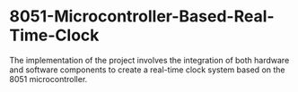 # 8051-Microcontroller-Based-Real-Time-Clock
The implementation of the project involves the integration of both hardware and software components to create a real-time clock system based on the 8051 microcontroller. 
